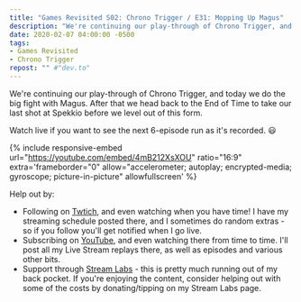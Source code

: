 ```yaml
---
title: "Games Revisited S02: Chrono Trigger / E31: Mopping Up Magus"
description: "We're continuing our play-through of Chrono Trigger, and today we do the big fight with Magus. After that we head back to the End of Time to take our last shot at Spekkio before we level out of this form."
date: 2020-02-07 04:00:00 -0500
tags:
- Games Revisited
- Chrono Trigger
repost: "" #"dev.to"
---
```


We're continuing our play-through of Chrono Trigger, and today we do the big fight with Magus. After that we head back to the End of Time to take our last shot at Spekkio before we level out of this form.

Watch live if you want to see the next 6-episode run as it's recorded. :smiley:
<!--more-->

{% include responsive-embed url="https://youtube.com/embed/4mB212XsXOU" ratio="16:9" extra='frameborder="0" allow="accelerometer; autoplay; encrypted-media; gyroscope; picture-in-picture" allowfullscreen' %}

Help out by:
 * Following on [Twtich](https://twitch.tv/AnonJr_Live), and even watching when you have time! I have my streaming schedule posted there, and I sometimes do random extras - so if you follow you'll get notified when I go live.
 * Subscribing on [YouTube](http://www.youtube.com/channel/UCXafqhKHbkSUIrq0LAuu0tw), and even watching there from time to time. I'll post all my Live Stream replays there, as well as episodes and various other bits.
 * Support through [Stream Labs](https://streamlabs.com/anonjr_live) - this is pretty much running out of my back pocket. If you're enjoying the content, consider helping out with some of the costs by donating/tipping on my Stream Labs page.